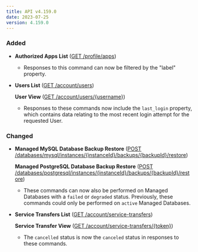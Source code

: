 ```yaml
---
title: API v4.159.0
date: 2023-07-25
version: 4.159.0
---
```


### Added

- **Authorized Apps List** ([GET /profile/apps](/docs/api/profile/#authorized-apps-list))
  - Responses to this command can now be filtered by the "label" property.

- **Users List** ([GET /account/users](/docs/api/account/#users-list))

  **User View** ([GET /account/users/{username}](/docs/api/account/#user-view))

  - Responses to these commands now include the `last_login` property, which contains data relating to the most recent login attempt for the requested User.

### Changed

- **Managed MySQL Database Backup Restore** ([POST /databases/mysql/instances/{instanceId}/backups/{backupId}/restore](/docs/api/databases/#managed-mysql-database-backup-restore))

  **Managed PostgreSQL Database Backup Restore** ([POST /databases/postgresql/instances/{instanceId}/backups/{backupId}/restore](/docs/api/databases/#managed-postgresql-database-backup-restore))

  - These commands can now also be performed on Managed Databases with a `failed` or `degraded` status. Previously, these commands could only be performed on `active` Managed Databases.

- **Service Transfers List** ([GET /account/service-transfers](/docs/api/account/#service-transfers-list))

  **Service Transfer View** ([GET /account/service-transfers/{token}](/docs/api/account/#service-transfer-view))

  - The `cancelled` status is now the `canceled` status in responses to these commands.
